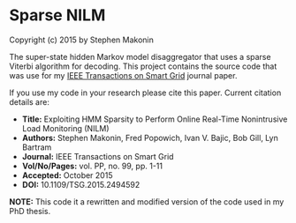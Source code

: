 # Sparse NILM
Copyright (c) 2015 by Stephen Makonin

The super-state hidden Markov model disaggregator that uses a sparse Viterbi algorithm for decoding. This project contains the source code that was use for my [IEEE Transactions on Smart Grid](http://makonin.com/doc/TSG_2015.pdf) journal paper.

If you use my code in your research please cite this paper. Current citation details are:


- **Title:** Exploiting HMM Sparsity to Perform Online Real-Time Nonintrusive Load Monitoring (NILM)
- **Authors:** Stephen Makonin, Fred Popowich, Ivan V. Bajic, Bob Gill, Lyn Bartram
- **Journal:** IEEE Transactions on Smart Grid
- **Vol/No/Pages:** vol. PP, no. 99, pp. 1-11
- **Accepted:** October 2015
- **DOI:** 10.1109/TSG.2015.2494592


**NOTE:** This code it a rewritten and modified version of the code used in my PhD thesis.

